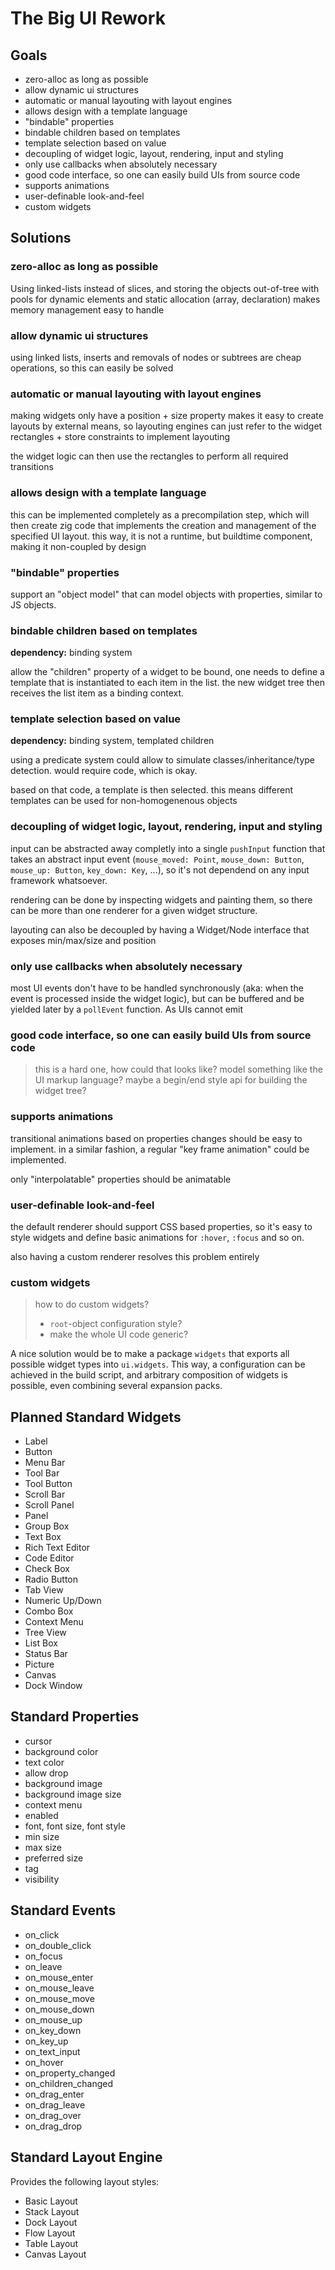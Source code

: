 # The Big UI Rework

## Goals

- zero-alloc as long as possible
- allow dynamic ui structures
- automatic or manual layouting with layout engines
- allows design with a template language
- "bindable" properties
- bindable children based on templates
- template selection based on value
- decoupling of widget logic, layout, rendering, input and styling
- only use callbacks when absolutely necessary
- good code interface, so one can easily build UIs from source code
- supports animations
- user-definable look-and-feel
- custom widgets

## Solutions

### zero-alloc as long as possible

Using linked-lists instead of slices, and storing the objects out-of-tree with pools for dynamic elements and static allocation (array, declaration) makes memory management easy to handle

### allow dynamic ui structures

using linked lists, inserts and removals of nodes or subtrees are cheap operations, so this can easily be solved

### automatic or manual layouting with layout engines

making widgets only have a position + size property makes it easy to create layouts by external means, so layouting engines
can just refer to the widget rectangles + store constraints to implement layouting

the widget logic can then use the rectangles to perform all required transitions

### allows design with a template language

this can be implemented completely as a precompilation step, which will then create zig code that implements the creation and management
of the specified UI layout. this way, it is not a runtime, but buildtime component, making it non-coupled by design

### "bindable" properties

support an "object model" that can model objects with properties, similar to JS objects.

### bindable children based on templates

**dependency:** binding system

allow the "children" property of a widget to be bound, one needs to define a template that is instantiated to each item in the list.
the new widget tree then receives the list item as a binding context.

### template selection based on value

**dependency:** binding system, templated children

using a predicate system could allow to simulate classes/inheritance/type detection. would require code, which is okay.

based on that code, a template is then selected. this means different templates can be used for non-homogenenous objects

### decoupling of widget logic, layout, rendering, input and styling

input can be abstracted away completly into a single `pushInput` function that takes an abstract input
event (`mouse_moved: Point`, `mouse_down: Button`, `mouse_up: Button`, `key_down: Key`, ...), so it's not
dependend on any input framework whatsoever.

rendering can be done by inspecting widgets and painting them, so there can be more than one renderer
for a given widget structure.

layouting can also be decoupled by having a Widget/Node interface that exposes min/max/size and position

### only use callbacks when absolutely necessary

most UI events don't have to be handled synchronously (aka: when the event is processed inside the widget logic), but
can be buffered and be yielded later by a `pollEvent` function. As UIs cannot emit

### good code interface, so one can easily build UIs from source code

> this is a hard one, how could that looks like? model something like the UI markup language?
> maybe a begin/end style api for building the widget tree?

### supports animations

transitional animations based on properties changes should be easy to implement. in a similar fashion,
a regular "key frame animation" could be implemented.

only "interpolatable" properties should be animatable

### user-definable look-and-feel

the default renderer should support CSS based properties, so it's easy to style widgets and define basic
animations for `:hover`, `:focus` and so on.

also having a custom renderer resolves this problem entirely

### custom widgets

> how to do custom widgets?
>
> - `root`-object configuration style?
> - make the whole UI code generic?

A nice solution would be to make a package `widgets` that exports all possible widget types into
`ui.widgets`. This way, a configuration can be achieved in the build script, and arbitrary composition
of widgets is possible, even combining several expansion packs.

## Planned Standard Widgets

- Label
- Button
- Menu Bar
- Tool Bar
- Tool Button
- Scroll Bar
- Scroll Panel
- Panel
- Group Box
- Text Box
- Rich Text Editor
- Code Editor
- Check Box
- Radio Button
- Tab View
- Numeric Up/Down
- Combo Box
- Context Menu
- Tree View
- List Box
- Status Bar
- Picture
- Canvas
- Dock Window

## Standard Properties

- cursor
- background color
- text color
- allow drop
- background image
- background image size
- context menu
- enabled
- font, font size, font style
- min size
- max size
- preferred size
- tag
- visibility

## Standard Events

- on_click
- on_double_click
- on_focus
- on_leave
- on_mouse_enter
- on_mouse_leave
- on_mouse_move
- on_mouse_down
- on_mouse_up
- on_key_down
- on_key_up
- on_text_input
- on_hover
- on_property_changed
- on_children_changed
- on_drag_enter
- on_drag_leave
- on_drag_over
- on_drag_drop

## Standard Layout Engine

Provides the following layout styles:

- Basic Layout
- Stack Layout
- Dock Layout
- Flow Layout
- Table Layout
- Canvas Layout

